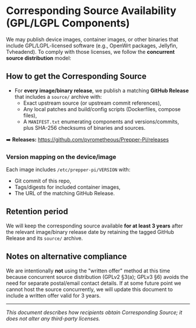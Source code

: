 # Corresponding Source Availability (GPL/LGPL Components)

We may publish device images, container images, or other binaries that include GPL/LGPL-licensed software (e.g., OpenWrt packages, Jellyfin, Tvheadend). To comply with those licenses, we follow the **concurrent source distribution** model:

## How to get the Corresponding Source
- For **every image/binary release**, we publish a matching **GitHub Release** that includes a `source/` archive with:
  - Exact upstream source (or upstream commit references),
  - Any local patches and build/config scripts (Dockerfiles, compose files),
  - A `MANIFEST.txt` enumerating components and versions/commits, plus SHA-256 checksums of binaries and sources.

➡️ **Releases:** https://github.com/pyrometheous/Prepper-Pi/releases

### Version mapping on the device/image
Each image includes `/etc/prepper-pi/VERSION` with:
- Git commit of this repo,
- Tags/digests for included container images,
- The URL of the matching GitHub Release.

## Retention period
We will keep the corresponding source available **for at least 3 years** after the relevant image/binary release date by retaining the tagged GitHub Release and its `source/` archive.

## Notes on alternative compliance
We are intentionally **not** using the "written offer" method at this time because concurrent source distribution (GPLv2 §3(a); GPLv3 §6) avoids the need for separate postal/email contact details. If at some future point we cannot host the source concurrently, we will update this document to include a written offer valid for 3 years.

---

*This document describes how recipients obtain Corresponding Source; it does not alter any third-party licenses.*
